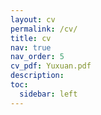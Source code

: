 ```yaml
---
layout: cv
permalink: /cv/
title: cv
nav: true
nav_order: 5
cv_pdf: Yuxuan.pdf
description:
toc:
  sidebar: left
---
```


